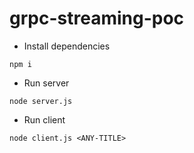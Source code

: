 # grpc-streaming-poc

- Install dependencies
```
npm i
```

- Run server
```
node server.js
```

- Run client
```
node client.js <ANY-TITLE>
```